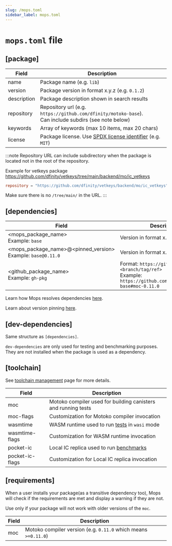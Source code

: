```yaml
---
slug: /mops.toml
sidebar_label: mops.toml
---
```


# `mops.toml` file

## [package]

| Field        | Description                                      |
| ------------ | ------------------------------------------------ |
| name         | Package name (e.g. `lib`)                          |
| version      | Package version in format x.y.z (e.g. `0.1.2`)     |
| description  | Package description shown in search results      |
| repository   | Repository url (e.g. `https://github.com/dfinity/motoko-base`).<br/>Can include subdirs (see note below) |
| keywords     | Array of keywords (max 10 items, max 20 chars)   |
| license      | Package license. Use [SPDX license identifier](https://spdx.org/licenses/) (e.g. `MIT`) |

:::note
Repository URL can include subdirectory when the package is located not in the root of the repository.

Example for vetkeys package https://github.com/dfinity/vetkeys/tree/main/backend/mo/ic_vetkeys
```toml
repository = "https://github.com/dfinity/vetkeys/backend/mo/ic_vetkeys"
```

Make sure there is no `/tree/main/` in the URL.
:::

## [dependencies]

| Field                 | Description                                     |
| --------------------- | ----------------------------------------------- |
| <mops_package_name><br/>Example: `base`        | Version in format x.y.z (e.g. `0.1.2`)              |
| <mops_package_name>@<pinned_version><br/>Example: `base@0.11.0`        | Version in format x.y.z (e.g. `0.1.2`)              |
| <github_package_name><br/>Example: `gh-pkg` | Format: `https://github.com/<repo>#<branch/tag/ref>`<br/>Example: `https://github.com/dfinity/motoko-base#moc-0.11.0` |


Learn how Mops resolves dependencies [here](/how-dependency-resolution-works).

Learn about version pinning [here](/dependency-version-pinning).


## [dev-dependencies]

Same structure as `[dependencies]`.

`dev-dependencies` are only used for testing and benchmarking purposes. They are not installed when the package is used as a dependency.


## [toolchain]
See [toolchain management](/cli/toolchain) page for more details.

| Field                | Description                                      |
| -------------------- | ------------------------------------------------ |
| moc                  | Motoko compiler used for building canisters and running tests   |
| moc-flags            | Customization for Motoko compiler invocation   |
| wasmtime             | WASM runtime used to run [tests](/cli/mops-test#--mode) in `wasi` mode   |
| wasmtime-flags       | Customization for WASM runtime invocation   |
| pocket-ic            | Local IC replica used to run [benchmarks](/cli/mops-bench#--replica)   |
| pocket-ic-flags      | Customization for Local IC replica invocation   |


## [requirements]

When a user installs your package(as a transitive dependency too), Mops will check if the requirements are met and display a warning if they are not.

Use only if your package will not work with older versions of the `moc`.

| Field                | Description                                      |
| -------------------- | ------------------------------------------------ |
| moc                  | Motoko compiler version  (e.g. `0.11.0` which means `>=0.11.0`)  |
